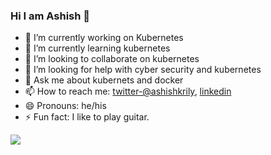 ### Hi I am Ashish 👋



- 🔭 I’m currently working on Kubernetes
- 🌱 I’m currently learning kubernetes
- 👯 I’m looking to collaborate on kubernetes
- 🤔 I’m looking for help with cyber security and kubernetes
- 💬 Ask me about kubernets and docker
- 📫 How to reach me: [twitter-@ashishkrily](https://twitter.com/ashishkrily), [linkedin](https://www.linkedin.com/in/ashish-jaiswar-06a769195)
- 😄 Pronouns: he/his
- ⚡ Fun fact: I like to play guitar.

<img src="https://github-readme-stats.vercel.app/api?username=ashish-jaiswar&&show_icons=true&title_color=ffffff&icon_color=bb2acf&text_color=daf7dc&bg_color=FFFFFF">
